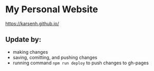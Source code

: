 # My Personal Website

https://karsenh.github.io/

## Update by:

- making changes
- saving, comitting, and pushing changes
- running command `npm run deploy` to push changes to gh-pages
